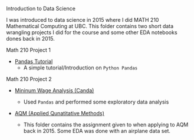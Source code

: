 Introduction to Data Science

I was introduced to data science in 2015 where I did MATH 210 Mathematical Computing at UBC. This folder contains two short data wrangling projects I did for the course and some other EDA notebooks dones back in 2015. 

Math 210 Project 1
- [Pandas Tutorial](https://github.com/chiwang0503/Various-Data-Science-Projects/tree/master/Introduction%20to%20Data%20Science/Pandas%20Tutorial)
  - A simple tutorial/Introduction on `Python Pandas` 

Math 210 Project 2

- [Mininum Wage Analysis (Canda)](https://github.com/chiwang0503/Various-Data-Science-Projects/tree/master/Introduction%20to%20Data%20Science/Minimum%20Wage%20Analysis%20(Canada))
  - Used `Pandas` and performed some exploratory data analysis 

- [AQM (Applied Qunatitative Methods)](https://github.com/chiwang0503/Various-Data-Science-Projects/tree/master/Introduction%20to%20Data%20Science/AQM)
  - This folder contains the assignment given to when applying to AQM back in 2015. Some EDA was done with an airplane data set. 
